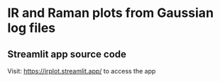 # IR and Raman plots from Gaussian log files
## Streamlit app source code

Visit: https://irplot.streamlit.app/ to access the app
